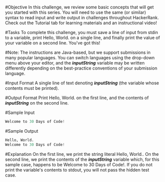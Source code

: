 #Objective
In this challenge, we review some basic concepts that will get you started with this series. You will need to use the same (or similar) syntax to read input and write output in challenges throughout HackerRank. Check out the Tutorial tab for learning materials and an instructional video!

#Tasks
To complete this challenge, you must save a line of input from stdin to a variable, print Hello, World. on a single line, and finally print the value of your variable on a second line.
You've got this!

#Note:
The instructions are Java-based, but we support submissions in many popular languages. You can switch languages using the drop-down menu above your editor, and the ***inputString*** variable may be written differently depending on the best-practice conventions of your submission language.

#Input Format
A single line of text denoting ***inputString*** (the variable whose contents must be printed).

#Output Format
Print Hello, World. on the first line, and the contents of ***inputString*** on the second line.

#Sample Input
```python
Welcome to 30 Days of Code!

```
#Sample Output
```python
Hello, World. 
Welcome to 30 Days of Code!
```
#Explanation
On the first line, we print the string literal Hello, World.. On the second line, we print the contents of the ***inputString*** variable which, for this sample case, happens to be Welcome to 30 Days of Code!. If you do not print the variable's contents to stdout, you will not pass the hidden test case.